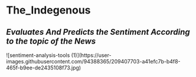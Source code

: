# The_Indegenous

<h2><i>Evaluates And Predicts the Sentiment According to the topic of the News</i></h2>
![sentiment-analysis-tools (1)](https://user-images.githubusercontent.com/94388365/209407703-a41efc7b-b4f8-465f-b9ee-de2435108f73.jpg)
